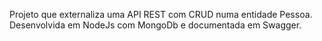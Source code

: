 Projeto que externaliza uma API REST com CRUD numa entidade Pessoa. Desenvolvida em NodeJs com MongoDb e documentada em Swagger.
